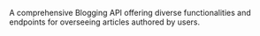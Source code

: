 A comprehensive Blogging API offering diverse functionalities and endpoints for overseeing articles authored by users.
